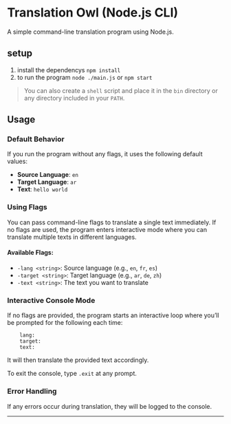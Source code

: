 # Translation Owl (Node.js CLI)

A simple command-line translation program using Node.js.

## setup
1. install the dependencys `npm install`
2. to run the program `node ./main.js` or `npm start`

> You can also create a `shell` script and place it in the `bin` directory or any directory included in your `PATH`.

## Usage

### Default Behavior
If you run the program without any flags, it uses the following default values:
- **Source Language**: `en`
- **Target Language**: `ar`
- **Text**: `hello world`

### Using Flags
You can pass command-line flags to translate a single text immediately. If no flags are used, the program enters interactive mode where you can translate multiple texts in different languages.

#### Available Flags:
- `-lang <string>`: Source language (e.g., `en`, `fr`, `es`)
- `-target <string>`: Target language (e.g., `ar`, `de`, `zh`)
- `-text <string>`: The text you want to translate

### Interactive Console Mode
If no flags are provided, the program starts an interactive loop where you’ll be prompted for the following each time:
```
    lang:
    target:
    text:
```
It will then translate the provided text accordingly.

To exit the console, type `.exit` at any prompt.

### Error Handling
If any errors occur during translation, they will be logged to the console.

---

